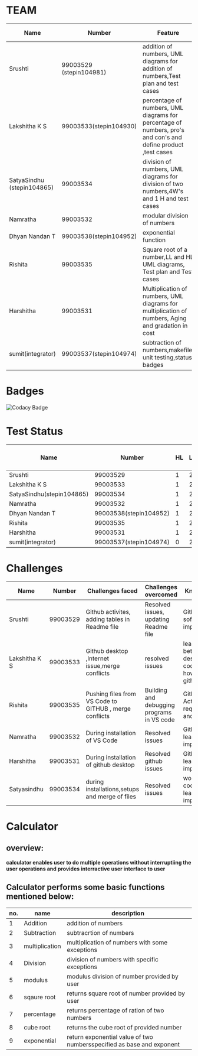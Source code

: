 # **TEAM**
|       Name  |     Number          |           Feature         | Issues Raised | Issues Resolved|
|-------------|---------------------|---------------------------|---------------|----------------|
|        Srushti   | 99003529 (stepin104981)           |  addition of numbers, UML diagrams for addition of numbers,Test plan and test cases      |            3|2|
|Lakshitha K S | 99003533(stepin104930) | percentage of numbers, UML diagrams for percentage of numbers, pro's and con's and define product ,test cases|1|1|
|        SatyaSindhu (stepin104865)  | 99003534            |  division of numbers, UML diagrams for division of two numbers,4W's and 1 H and test cases    |            1 |1               |
|        Namratha      | 99003532             | modular division of numbers| 1           |1             |
|Dhyan Nandan T |99003538(stepin104952)|exponential function|1|1|
|Rishita |99003535|Square root of a number,LL and HL UML diagrams, Test plan and Test cases |1|1|
|Harshitha|99003531| Multiplication of numbers, UML diagrams for multiplication of numbers, Aging and gradation in cost|1|1|
|sumit(integrator)|99003537(stepin104974)|subtraction of numbers,makefile, unit testing,status badges |1|(still open)|
# Badges
![Codacy Badge](https://api.codacy.com/project/badge/Grade/96d204721e344ad0b46de009c2b5e619)
# **Test Status**
|       Name  |     Number  |       HL    |     LL       |Test cases passed | Test cases failed|
|-------------|------------ |-------------|--------------|------------------|------------------|
|    Srushti  | 99003529 |    1         |  2               |        2|0|
| Lakshitha K S | 99003533 | 1 | 2 | 2 | 0|
|    SatyaSindhu(stepin104865)  | 99003534 |    1         |  2               |        2|0|
|   Namratha   |99003532    |    1          |2| 2|0|
|Dhyan Nandan T|99003538(stepin104952)|1|2|2|0|
|Rishita       |99003535|1|2|2|0|
|Harshitha | 99003531|1|2|2|0|
|sumit(integrator)|99003537(stepin104974)|0|2|2|0||2|0||
# **Challenges**
|       Name  |     Number  |Challenges faced| Challenges overcomed|Knowledge gained|
|-------------|------------ |----------------|---------------------|------------------|
|    Srushti  | 99003529 |Github activites, adding tables in Readme file|Resolved issues, updating Readme file| Github learning, software design and implementation|
| Lakshitha K S | 99003533 | Github desktop ,Internet issue,merge conflicts | resolved issues | learned to integrate between github desktop and vs code and learned how to clone in github | 
|Rishita|99003535|Pushing files from VS Code to GITHUB , merge conflicts|Building and debugging programs in VS code|Github Activities,Software requirements,design and implementation.|
|Namratha |99003532|During installation of VS Code|Resolved issues| Github learning,SDLC implementation|
|Harshitha |99003531|During installation of github desktop|Resolved github issues| Github learning,SDLC implementation|
|Satyasindhu |99003534|during installations,setups and merge of files|Resolved issues | working with team coordination,Github learning,SDLC implementation|
# Calculator
## overview:
**calculator enables user to do multiple operations without interruptiing the user operations and  provides interractive user interface to user**
##  Calculator performs some basic functions mentioned below:
|       no.   |     name          |                 description                   |
|-------------|-------------------|-----------------------------------------------|
|        1    | Addition          |  addition of numbers                          |
|        2    | Subtraction       | subtracrtion of numbers                       |
|        3    | multiplication    | multiplication of numbers with some exceptions|
|        4    | Division          | division of numbers with specific exceptions  |
|        5    | modulus           | modulus division of number provided by user   |
|        6    | sqaure root       | returns square root of number provided by user|
|        7    | percentage        | returns percentage of ration of two numbers   |
|        8    | cube root         | returns the cube root of provided number      |
|        9    | exponential       | return exponential value of two numbersspecified as base and exponent|





